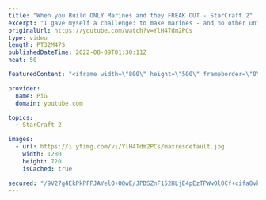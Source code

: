 ```yaml
---
title: "When you Build ONLY Marines and they FREAK OUT - StarCraft 2"
excerpt: "I gave myself a challenge: to make marines - and no other unit. Let's see how it does on the StarCraft 2 ladder -- 🐷 Second Channel for Learning StarCraft 2: https://www.youtube.com/c/PiGRandom 🐷 Third Channel for Daily Pro Casts: https://www.youtube.com/c/PiGCasts -- 🐷 Watch live at https://www.twitch.tv/x5_pig"
originalUrl: https://youtube.com/watch?v=YlH4Tdm2PCs
type: video
length: PT32M47S
publishedDateTime: 2022-08-09T01:30:11Z
heat: 50

featuredContent: "<iframe width=\"800\" height=\"500\" frameborder=\"0\" src=\"https://www.youtube.com/embed/YlH4Tdm2PCs\" allow=\"accelerometer; autoplay; encrypted-media; gyroscope; picture-in-picture\" allowfullscreen></iframe>"

provider:
  name: PiG
  domain: youtube.com

topics:
  - StarCraft 2

images:
  - url: https://i.ytimg.com/vi/YlH4Tdm2PCs/maxresdefault.jpg
    width: 1280
    height: 720
    isCached: true

secured: "/9V27g4EkPkPFPJAYelO+OQwE/JPDSZnF152HLjE4pEzTPWwOl0Cf+cifa8vkWlXjKThdLAoMKPtJZM11UsxvbKV+f1ZWxewMm1eJdns6Lt2rQrShy3pNIvhDu79/O73BO1dJbSqmCrk42EX7HeP6KxEAR2OP+Ped+e6uG749pKOV6DRyTZZUUIp6bKR97vlQi3barMFD7f0iUcQrpVlpPJpxkdmvlstBciVOJp1rxGKTg1FuxmWd0NoCjFm7fDfV9VO6e8Pq+G6MbmpDQNpIakQ8KAAg5l5wcLeUg16iv00eQpPR0Kl1euHSo0eeMEDW/9aDKdTU1vpCK1te+OhAZO+a60FmoiSgWlS1WZUDjaDkdnWZb0lKU9+MgCDL5vcIUxdtOFudZ5bjKpM1wyLQSp3D8BN0klLGD9vKUs4Iiw=;aZpUYJ53ylpWZhKGz0qLPw=="
---
```



